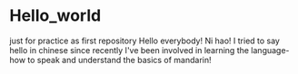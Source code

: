 # Hello_world
just for practice as first repository
Hello everybody!
Ni hao!
I tried to say hello in chinese since recently I've been involved in learning the language-how to speak and understand the basics of mandarin!
